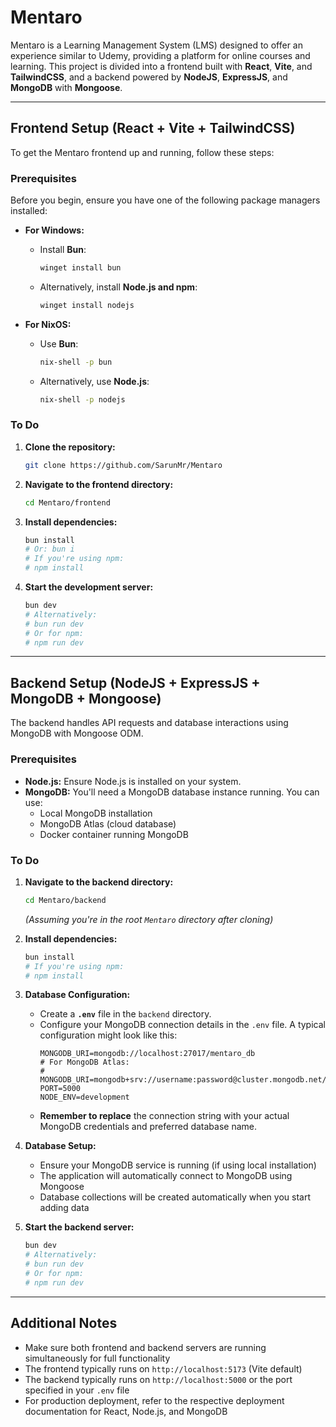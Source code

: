 # Mentaro
Mentaro is a Learning Management System (LMS) designed to offer an experience similar to Udemy, providing a platform for online courses and learning. This project is divided into a frontend built with **React**, **Vite**, and **TailwindCSS**, and a backend powered by **NodeJS**, **ExpressJS**, and **MongoDB** with **Mongoose**.

---

## Frontend Setup (React + Vite + TailwindCSS)

To get the Mentaro frontend up and running, follow these steps:

### Prerequisites

Before you begin, ensure you have one of the following package managers installed:

- **For Windows:**
  - Install **Bun**:
    ```bash
    winget install bun
    ```
  - Alternatively, install **Node.js and npm**:
    ```bash
    winget install nodejs
    ```

- **For NixOS:**
  - Use **Bun**:
    ```bash
    nix-shell -p bun
    ```
  - Alternatively, use **Node.js**:
    ```bash
    nix-shell -p nodejs
    ```

### To Do

1.  **Clone the repository:**
    ```bash
    git clone https://github.com/SarunMr/Mentaro
    ```

2.  **Navigate to the frontend directory:**
    ```bash
    cd Mentaro/frontend
    ```

3.  **Install dependencies:**
    ```bash
    bun install
    # Or: bun i
    # If you're using npm:
    # npm install
    ```

4.  **Start the development server:**
    ```bash
    bun dev
    # Alternatively:
    # bun run dev
    # Or for npm:
    # npm run dev
    ```

---

## Backend Setup (NodeJS + ExpressJS + MongoDB + Mongoose)

The backend handles API requests and database interactions using MongoDB with Mongoose ODM.

### Prerequisites

- **Node.js:** Ensure Node.js is installed on your system.
- **MongoDB:** You'll need a MongoDB database instance running. You can use:
  - Local MongoDB installation
  - MongoDB Atlas (cloud database)
  - Docker container running MongoDB

### To Do

1.  **Navigate to the backend directory:**
    ```bash
    cd Mentaro/backend
    ```
    *(Assuming you're in the root *`Mentaro`* directory after cloning)*

2.  **Install dependencies:**
    ```bash
    bun install
    # If you're using npm:
    # npm install
    ```

3.  **Database Configuration:**
    - Create a **`.env`** file in the `backend` directory.
    - Configure your MongoDB connection details in the `.env` file. A typical configuration might look like this:
      ```
      MONGODB_URI=mongodb://localhost:27017/mentaro_db
      # For MongoDB Atlas:
      # MONGODB_URI=mongodb+srv://username:password@cluster.mongodb.net/mentaro_db
      PORT=5000
      NODE_ENV=development
      ```
    - **Remember to replace** the connection string with your actual MongoDB credentials and preferred database name.

4.  **Database Setup:**
    - Ensure your MongoDB service is running (if using local installation)
    - The application will automatically connect to MongoDB using Mongoose
    - Database collections will be created automatically when you start adding data

5.  **Start the backend server:**
    ```bash
    bun dev
    # Alternatively:
    # bun run dev
    # Or for npm:
    # npm run dev
    ```

---

## Additional Notes

- Make sure both frontend and backend servers are running simultaneously for full functionality
- The frontend typically runs on `http://localhost:5173` (Vite default)
- The backend typically runs on `http://localhost:5000` or the port specified in your `.env` file
- For production deployment, refer to the respective deployment documentation for React, Node.js, and MongoDB
